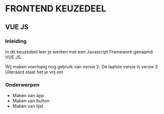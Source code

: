 # FRONTEND KEUZEDEEL

## VUE JS

### Inleiding

In dit keuzedeel leer je werken met een Javascript Framework genaamd VUE JS.

Wij maken voorlopig nog gebruik van versie 2. De laatste versie is versie 3. Uiteraard staat het je vrij om


### Onderwerpen

- Maken van app
- Maken van button
- Maken van lijst
